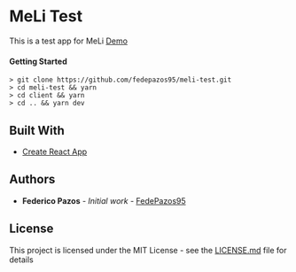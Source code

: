 # MeLi Test

This is a test app for MeLi
[Demo](https://meli-test-fp95.herokuapp.com/)

#### Getting Started
```
> git clone https://github.com/fedepazos95/meli-test.git
> cd meli-test && yarn
> cd client && yarn
> cd .. && yarn dev
```

## Built With

* [Create React App](https://github.com/facebook/create-react-app)

## Authors

* **Federico Pazos** - *Initial work* - [FedePazos95](https://github.com/fedepazos95)

## License

This project is licensed under the MIT License - see the [LICENSE.md](LICENSE.md) file for details
